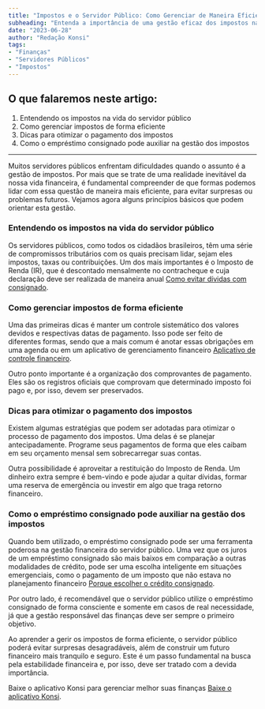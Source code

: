 ```yaml
---
title: "Impostos e o Servidor Público: Como Gerenciar de Maneira Eficiente"
subheading: "Entenda a importância de uma gestão eficaz dos impostos na vida financeira do servidor público"
date: "2023-06-28"
author: "Redação Konsi"
tags:
- "Finanças"
- "Servidores Públicos"
- "Impostos"
---
```


## O que falaremos neste artigo:

1. Entendendo os impostos na vida do servidor público
2. Como gerenciar impostos de forma eficiente
3. Dicas para otimizar o pagamento dos impostos
4. Como o empréstimo consignado pode auxiliar na gestão dos impostos

---

Muitos servidores públicos enfrentam dificuldades quando o assunto é a gestão de impostos. Por mais que se trate de uma realidade inevitável da nossa vida financeira, é fundamental compreender de que formas podemos lidar com essa questão de maneira mais eficiente, para evitar surpresas ou problemas futuros. Vejamos agora alguns princípios básicos que podem orientar esta gestão.

### Entendendo os impostos na vida do servidor público

Os servidores públicos, como todos os cidadãos brasileiros, têm uma série de compromissos tributários com os quais precisam lidar, sejam eles impostos, taxas ou contribuições. Um dos mais importantes é o Imposto de Renda (IR), que é descontado mensalmente no contracheque e cuja declaração deve ser realizada de maneira anual [Como evitar dívidas com consignado](https://konsi.com.br/postagens/como-evitar-dividas-com-consignado).

### Como gerenciar impostos de forma eficiente

Uma das primeiras dicas é manter um controle sistemático dos valores devidos e respectivas datas de pagamento. Isso pode ser feito de diferentes formas, sendo que a mais comum é anotar essas obrigações em uma agenda ou em um aplicativo de gerenciamento financeiro [Aplicativo de controle financeiro](https://konsi.com.br/postagens/aplicativo-de-controle-financeiro-confira-otimas-opcoes).

Outro ponto importante é a organização dos comprovantes de pagamento. Eles são os registros oficiais que comprovam que determinado imposto foi pago e, por isso, devem ser preservados. 

### Dicas para otimizar o pagamento dos impostos

Existem algumas estratégias que podem ser adotadas para otimizar o processo de pagamento dos impostos. Uma delas é se planejar antecipadamente. Programe seus pagamentos de forma que eles caibam em seu orçamento mensal sem sobrecarregar suas contas.  

Outra possibilidade é aproveitar a restituição do Imposto de Renda. Um dinheiro extra sempre é bem-vindo e pode ajudar a quitar dívidas, formar uma reserva de emergência ou investir em algo que traga retorno financeiro.

### Como o empréstimo consignado pode auxiliar na gestão dos impostos 

Quando bem utilizado, o empréstimo consignado pode ser uma ferramenta poderosa na gestão financeira do servidor público. Uma vez que os juros de um empréstimo consignado são mais baixos em comparação a outras modalidades de crédito, pode ser uma escolha inteligente em situações emergenciais, como o pagamento de um imposto que não estava no planejamento financeiro [Porque escolher o crédito consignado](https://konsi.com.br/postagens/5-motivos-para-escolher-o-credito-consignado).

Por outro lado, é recomendável que o servidor público utilize o empréstimo consignado de forma consciente e somente em casos de real necessidade, já que a gestão responsável das finanças deve ser sempre o primeiro objetivo.

Ao aprender a gerir os impostos de forma eficiente, o servidor público poderá evitar surpresas desagradáveis, além de construir um futuro financeiro mais tranquilo e seguro. Este é um passo fundamental na busca pela estabilidade financeira e, por isso, deve ser tratado com a devida importância.

Baixe o aplicativo Konsi para gerenciar melhor suas finanças [Baixe o aplicativo Konsi](https://konsi.com.br/download).